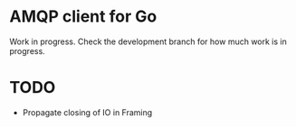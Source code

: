 # AMQP client for Go

Work in progress.  Check the development branch for how much work is in progress.

# TODO

  * Propagate closing of IO in Framing
